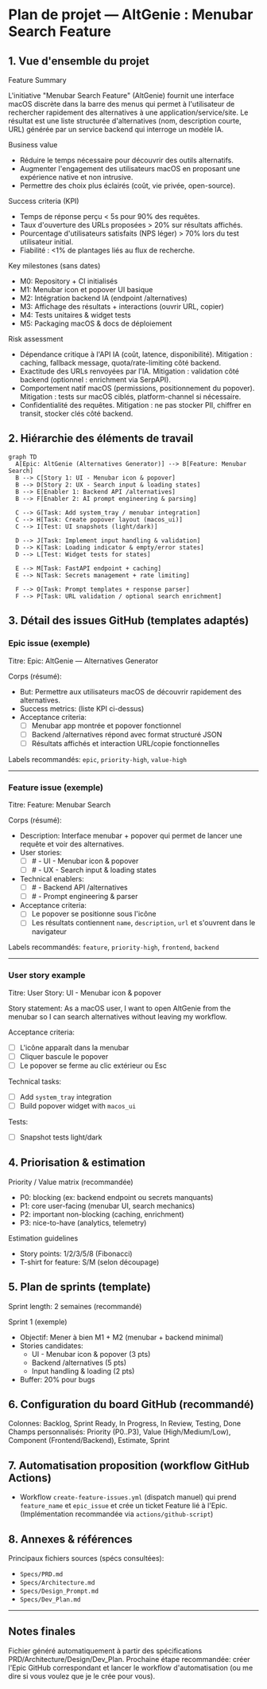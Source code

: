 # Plan de projet — AltGenie : Menubar Search Feature

## 1. Vue d'ensemble du projet

Feature Summary

L'initiative "Menubar Search Feature" (AltGenie) fournit une interface macOS discrète dans la barre des menus qui permet à l'utilisateur de rechercher rapidement des alternatives à une application/service/site. Le résultat est une liste structurée d'alternatives (nom, description courte, URL) générée par un service backend qui interroge un modèle IA.

Business value

- Réduire le temps nécessaire pour découvrir des outils alternatifs.
- Augmenter l'engagement des utilisateurs macOS en proposant une expérience native et non intrusive.
- Permettre des choix plus éclairés (coût, vie privée, open-source).

Success criteria (KPI)

- Temps de réponse perçu < 5s pour 90% des requêtes.
- Taux d'ouverture des URLs proposées > 20% sur résultats affichés.
- Pourcentage d'utilisateurs satisfaits (NPS léger) > 70% lors du test utilisateur initial.
- Fiabilité : <1% de plantages liés au flux de recherche.

Key milestones (sans dates)

- M0: Repository + CI initialisés
- M1: Menubar icon et popover UI basique
- M2: Intégration backend IA (endpoint /alternatives)
- M3: Affichage des résultats + interactions (ouvrir URL, copier)
- M4: Tests unitaires & widget tests
- M5: Packaging macOS & docs de déploiement

Risk assessment

- Dépendance critique à l'API IA (coût, latence, disponibilité). Mitigation : caching, fallback message, quota/rate-limiting côté backend.
- Exactitude des URLs renvoyées par l'IA. Mitigation : validation côté backend (optionnel : enrichment via SerpAPI).
- Comportement natif macOS (permissions, positionnement du popover). Mitigation : tests sur macOS ciblés, platform-channel si nécessaire.
- Confidentialité des requêtes. Mitigation : ne pas stocker PII, chiffrer en transit, stocker clés côté backend.

## 2. Hiérarchie des éléments de travail

```mermaid
graph TD
  A[Epic: AltGenie (Alternatives Generator)] --> B[Feature: Menubar Search]
  B --> C[Story 1: UI - Menubar icon & popover]
  B --> D[Story 2: UX - Search input & loading states]
  B --> E[Enabler 1: Backend API /alternatives]
  B --> F[Enabler 2: AI prompt engineering & parsing]

  C --> G[Task: Add system_tray / menubar integration]
  C --> H[Task: Create popover layout (macos_ui)]
  C --> I[Test: UI snapshots (light/dark)]

  D --> J[Task: Implement input handling & validation]
  D --> K[Task: Loading indicator & empty/error states]
  D --> L[Test: Widget tests for states]

  E --> M[Task: FastAPI endpoint + caching]
  E --> N[Task: Secrets management + rate limiting]

  F --> O[Task: Prompt templates + response parser]
  F --> P[Task: URL validation / optional search enrichment]
```

## 3. Détail des issues GitHub (templates adaptés)

### Epic issue (exemple)

Titre: Epic: AltGenie — Alternatives Generator

Corps (résumé):
- But: Permettre aux utilisateurs macOS de découvrir rapidement des alternatives.
- Success metrics: (liste KPI ci-dessus)
- Acceptance criteria:
  - [ ] Menubar app montrée et popover fonctionnel
  - [ ] Backend /alternatives répond avec format structuré JSON
  - [ ] Résultats affichés et interaction URL/copie fonctionnelles

Labels recommandés: `epic`, `priority-high`, `value-high`

---

### Feature issue (exemple)

Titre: Feature: Menubar Search

Corps (résumé):
- Description: Interface menubar + popover qui permet de lancer une requête et voir des alternatives.
- User stories:
  - [ ] #<story-UI> - UI - Menubar icon & popover
  - [ ] #<story-UX> - UX - Search input & loading states
- Technical enablers:
  - [ ] #<enabler-backend> - Backend API /alternatives
  - [ ] #<enabler-prompt> - Prompt engineering & parser
- Acceptance criteria:
  - [ ] Le popover se positionne sous l'icône
  - [ ] Les résultats contiennent `name`, `description`, `url` et s'ouvrent dans le navigateur

Labels recommandés: `feature`, `priority-high`, `frontend`, `backend`

---

### User story example

Titre: User Story: UI - Menubar icon & popover

Story statement:
As a macOS user, I want to open AltGenie from the menubar so I can search alternatives without leaving my workflow.

Acceptance criteria:
- [ ] L'icône apparaît dans la menubar
- [ ] Cliquer bascule le popover
- [ ] Le popover se ferme au clic extérieur ou Esc

Technical tasks:
- [ ] Add `system_tray` integration
- [ ] Build popover widget with `macos_ui`

Tests:
- [ ] Snapshot tests light/dark

## 4. Priorisation & estimation

Priority / Value matrix (recommandée)

- P0: blocking (ex: backend endpoint ou secrets manquants)
- P1: core user-facing (menubar UI, search mechanics)
- P2: important non-blocking (caching, enrichment)
- P3: nice-to-have (analytics, telemetry)

Estimation guidelines

- Story points: 1/2/3/5/8 (Fibonacci)
- T-shirt for feature: S/M (selon découpage)

## 5. Plan de sprints (template)

Sprint length: 2 semaines (recommandé)

Sprint 1 (exemple)
- Objectif: Mener à bien M1 + M2 (menubar + backend minimal)
- Stories candidates:
  - UI - Menubar icon & popover (3 pts)
  - Backend /alternatives (5 pts)
  - Input handling & loading (2 pts)
- Buffer: 20% pour bugs

## 6. Configuration du board GitHub (recommandé)

Colonnes: Backlog, Sprint Ready, In Progress, In Review, Testing, Done
Champs personnalisés: Priority (P0..P3), Value (High/Medium/Low), Component (Frontend/Backend), Estimate, Sprint

## 7. Automatisation proposition (workflow GitHub Actions)

- Workflow `create-feature-issues.yml` (dispatch manuel) qui prend `feature_name` et `epic_issue` et crée un ticket Feature lié à l'Epic. (Implémentation recommandée via `actions/github-script`)

## 8. Annexes & références

Principaux fichiers sources (spécs consultées):
- `Specs/PRD.md`
- `Specs/Architecture.md`
- `Specs/Design_Prompt.md`
- `Specs/Dev_Plan.md`

---

## Notes finales

Fichier généré automatiquement à partir des spécifications PRD/Architecture/Design/Dev_Plan. Prochaine étape recommandée: créer l'Epic GitHub correspondant et lancer le workflow d'automatisation (ou me dire si vous voulez que je le crée pour vous).
